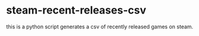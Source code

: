 # steam-recent-releases-csv
this is a python script generates a csv of recently released games on steam.
